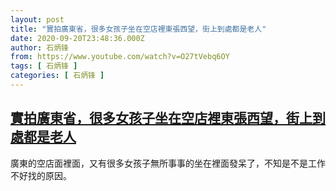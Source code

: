 ```yaml
---
layout: post
title: "實拍廣東省，很多女孩子坐在空店裡東張西望，街上到處都是老人"
date: 2020-09-20T23:48:36.000Z
author: 石炳锋
from: https://www.youtube.com/watch?v=O27tVebq6OY
tags: [ 石炳锋 ]
categories: [ 石炳锋 ]
---
```

<!--1600645716000-->
[實拍廣東省，很多女孩子坐在空店裡東張西望，街上到處都是老人](https://www.youtube.com/watch?v=O27tVebq6OY)
------

<div>
廣東的空店面裡面，又有很多女孩子無所事事的坐在裡面發呆了，不知是不是工作不好找的原因。
</div>
